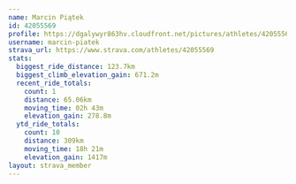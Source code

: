 ```yaml
---
name: Marcin Piątek
id: 42055569
profile: https://dgalywyr863hv.cloudfront.net/pictures/athletes/42055569/12602382/1/large.jpg
username: marcin-piatek
strava_url: https://www.strava.com/athletes/42055569
stats:
  biggest_ride_distance: 123.7km
  biggest_climb_elevation_gain: 671.2m
  recent_ride_totals:
    count: 1
    distance: 65.06km
    moving_time: 02h 43m
    elevation_gain: 278.8m
  ytd_ride_totals:
    count: 10
    distance: 309km
    moving_time: 18h 21m
    elevation_gain: 1417m
layout: strava_member
--- 
```

